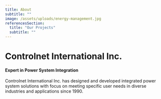 ```yaml
---
title: About
subtitle: ""
image: /assets/uploads/energy-management.jpg
referencesSection:
  title: "Our Projects"
  subtitle: ""
---
```


# Controlnet International Inc.

#### Expert in Power System Integration

Controlnet International Inc. has designed and developed integrated power system solutions with focus on meeting specific user needs in diverse industries and applications since 1990.

